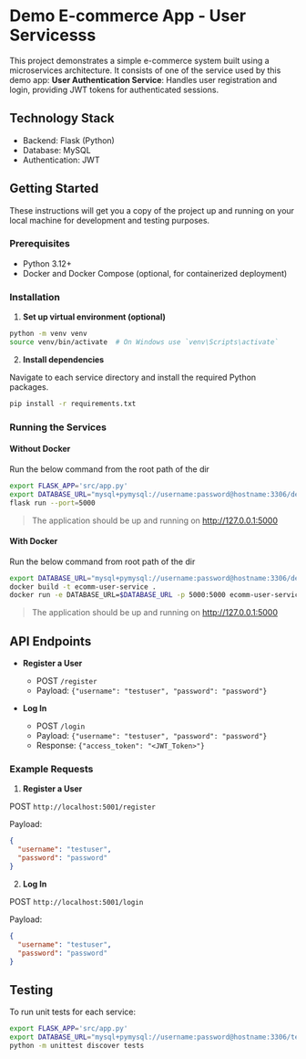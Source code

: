 # Demo E-commerce App - User Servicesss

This project demonstrates a simple e-commerce system built using a microservices architecture. It consists of one of the service used by this demo app:
**User Authentication Service**: Handles user registration and login, providing JWT tokens for authenticated sessions.

## Technology Stack

- Backend: Flask (Python)
- Database: MySQL
- Authentication: JWT

## Getting Started

These instructions will get you a copy of the project up and running on your local machine for development and testing purposes.

### Prerequisites

- Python 3.12+
- Docker and Docker Compose (optional, for containerized deployment)

### Installation

1. **Set up virtual environment (optional)**

```bash
python -m venv venv
source venv/bin/activate  # On Windows use `venv\Scripts\activate`
```

2. **Install dependencies**

Navigate to each service directory and install the required Python packages.

```bash
pip install -r requirements.txt
```

### Running the Services

#### Without Docker

Run the below command from the root path of the dir

```bash
export FLASK_APP='src/app.py'
export DATABASE_URL="mysql+pymysql://username:password@hostname:3306/defaultdb"
flask run --port=5000
```

> The application should be up and running on http://127.0.0.1:5000

#### With Docker

Run the below command from root path of the dir

```bash
export DATABASE_URL="mysql+pymysql://username:password@hostname:3306/defaultdb"
docker build -t ecomm-user-service .
docker run -e DATABASE_URL=$DATABASE_URL -p 5000:5000 ecomm-user-service
```

> The application should be up and running on http://127.0.0.1:5000

## API Endpoints

- **Register a User**

  - POST `/register`
  - Payload: `{"username": "testuser", "password": "password"}`

- **Log In**
  - POST `/login`
  - Payload: `{"username": "testuser", "password": "password"}`
  - Response: `{"access_token": "<JWT_Token>"}`

### Example Requests

1. **Register a User**

POST `http://localhost:5001/register`

Payload:

```json
{
  "username": "testuser",
  "password": "password"
}
```

2. **Log In**

POST `http://localhost:5001/login`

Payload:

```json
{
  "username": "testuser",
  "password": "password"
}
```

## Testing

To run unit tests for each service:

```bash
export FLASK_APP='src/app.py'
export DATABASE_URL="mysql+pymysql://username:password@hostname:3306/testdb"
python -m unittest discover tests
```
